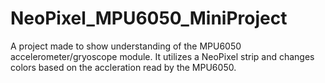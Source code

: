 # NeoPixel_MPU6050_MiniProject
 A project made to show understanding of the MPU6050 accelerometer/gryoscope module. It utilizes a NeoPixel strip and changes colors based on the accleration read by the MPU6050.
